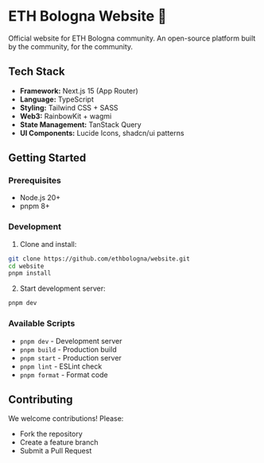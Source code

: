 # ETH Bologna Website 🌱

Official website for ETH Bologna community. An open-source platform built by the community, for the community.

## Tech Stack

- **Framework:** Next.js 15 (App Router)
- **Language:** TypeScript
- **Styling:** Tailwind CSS + SASS
- **Web3:** RainbowKit + wagmi
- **State Management:** TanStack Query
- **UI Components:** Lucide Icons, shadcn/ui patterns

## Getting Started

### Prerequisites

- Node.js 20+
- pnpm 8+

### Development

1. Clone and install:
```bash
git clone https://github.com/ethbologna/website.git
cd website
pnpm install
```

2. Start development server:
```bash
pnpm dev
```

### Available Scripts

- `pnpm dev` - Development server
- `pnpm build` - Production build
- `pnpm start` - Production server
- `pnpm lint` - ESLint check
- `pnpm format` - Format code

## Contributing

We welcome contributions! Please:
- Fork the repository
- Create a feature branch
- Submit a Pull Request